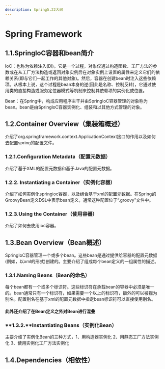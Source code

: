 ```yaml
---
description: Spring5.22大纲
---
```


# Spring Framework

## 1.1.SpringIoC容器和bean简介

IoC：也称为依赖注入\(DI\)。它是一个过程，对象仅通过构造函数、工厂方法的参数或在从工厂方法构造或返回对象实例后在对象实例上设置的属性来定义它们的依赖关系\(即与它们一起工作的其他对象\)。然后，容器在创建bean时注入这些依赖项。从根本上说，这个过程是bean本身的逆\(因此是名称、控制反转\)，它通过使用类的直接构造或服务定位器模式等机制来控制其依赖项的实例化或位置。

Bean：在Spring中，构成应用程序主干并由SpringIoC容器管理的对象称为bean。bean是由SpringIoC容器实例化、组装和以其他方式管理的对象。

## 1.2.Container Overview（集装箱概述）

介绍了org.springframework.context.ApplicationContext接口的作用以及如何去配置spring的配置文件。

### 1.2.1.**Configuration Metadata**（配置元数据）

介绍了基于XML的配置元数据和基于Java的配置元数据。

### **1.2.2. Instantiating a Container（实例化容器）**

介绍了如何实例化springioc容器，以及组合基于xml的配置元数据。在Spring的GroovyBean定义DSL中表示bean定义，通常这种配置位于“.groovy”文件中。

### 1.2.3.**Using the Container（使用容器）**

介绍了如何去使用ioc容器。

## 1.3.Bean Overview（Bean概述）

SpringIoC容器管理一个或多个bean。这些bean是通过提供给容器的配置元数据\(例如，以xml的形式\)创建的。主要介绍了组成每个bean定义的一组属性的描述。

### 1.3.1.Naming Beans（Bean的命名）

每个bean都有一个或多个标识符。这些标识符在承载bean的容器中必须是唯一的。bean通常只有一个标识符，如果需要一个以上的标识符，额外的可以被视为别名。配置别名在基于xml的配置元数据中指定bean标识符可以直接使用别名。

#### 此外还介绍了**在Bean定义之外对Bean进行混叠**

### **1.3.2.**Instantiating Beans（实例化Bean）

主要介绍了实例化Bean的三种方式，1、用构造器实例化 2、用静态工厂方法实例化 3、使用实例化工厂方法实例化

## 1.4.Dependencies（相依性）

